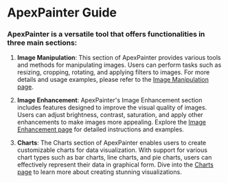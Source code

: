 # ApexPainter Guide

### ApexPainter is a versatile tool that offers functionalities in three main sections:

1. **Image Manipulation**: This section of ApexPainter provides various tools and methods for manipulating images. Users can perform tasks such as resizing, cropping, rotating, and applying filters to images. For more details and usage examples, please refer to the [Image Manipulation page](/apexpainter/image-manipulation/).

2. **Image Enhancement**: ApexPainter's Image Enhancement section includes features designed to improve the visual quality of images. Users can adjust brightness, contrast, saturation, and apply other enhancements to make images more appealing. Explore the [Image Enhancement page](/apexpainter/image-enhancement/) for detailed instructions and examples.

3. **Charts**: The Charts section of ApexPainter enables users to create customizable charts for data visualization. With support for various chart types such as bar charts, line charts, and pie charts, users can effectively represent their data in graphical form. Dive into the [Charts page](/apexpainter/charts/) to learn more about creating stunning visualizations.
